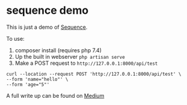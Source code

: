 # sequence demo

This is just a demo of [Sequence](https://github.com/shampine/sequence).

To use:

1. composer install (requires php 7.4)
2. Up the built in webserver `php artisan serve`
3. Make a POST request to `http://127.0.0.1:8000/api/test`

```shell
curl --location --request POST 'http://127.0.0.1:8000/api/test' \
--form 'name="hello"' \
--form 'age="5"'
```

A full write up can be found on [Medium](https://medium.com/gosteady/day-5-sequence-how-to-guide-56c0af1b2303)
